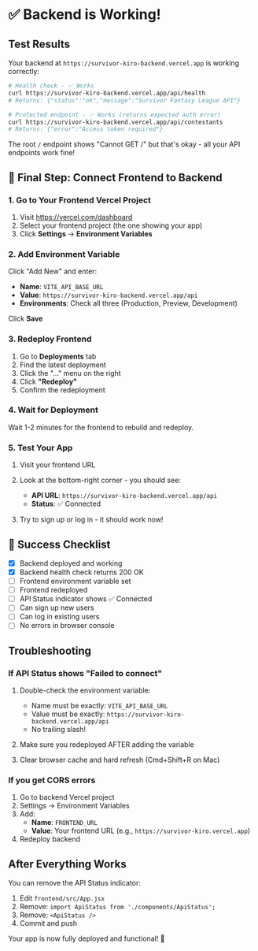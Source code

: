 # ✅ Backend is Working!

## Test Results

Your backend at `https://survivor-kiro-backend.vercel.app` is working correctly:

```bash
# Health check - ✅ Works
curl https://survivor-kiro-backend.vercel.app/api/health
# Returns: {"status":"ok","message":"Survivor Fantasy League API"}

# Protected endpoint - ✅ Works (returns expected auth error)
curl https://survivor-kiro-backend.vercel.app/api/contestants
# Returns: {"error":"Access token required"}
```

The root `/` endpoint shows "Cannot GET /" but that's okay - all your API endpoints work fine!

## 🚀 Final Step: Connect Frontend to Backend

### 1. Go to Your Frontend Vercel Project

1. Visit https://vercel.com/dashboard
2. Select your frontend project (the one showing your app)
3. Click **Settings** → **Environment Variables**

### 2. Add Environment Variable

Click "Add New" and enter:

- **Name**: `VITE_API_BASE_URL`
- **Value**: `https://survivor-kiro-backend.vercel.app/api`
- **Environments**: Check all three (Production, Preview, Development)

Click **Save**

### 3. Redeploy Frontend

1. Go to **Deployments** tab
2. Find the latest deployment
3. Click the "..." menu on the right
4. Click **"Redeploy"**
5. Confirm the redeployment

### 4. Wait for Deployment

Wait 1-2 minutes for the frontend to rebuild and redeploy.

### 5. Test Your App

1. Visit your frontend URL
2. Look at the bottom-right corner - you should see:
   - **API URL**: `https://survivor-kiro-backend.vercel.app/api`
   - **Status**: ✅ Connected

3. Try to sign up or log in - it should work now!

## 🎉 Success Checklist

- [x] Backend deployed and working
- [x] Backend health check returns 200 OK
- [ ] Frontend environment variable set
- [ ] Frontend redeployed
- [ ] API Status indicator shows ✅ Connected
- [ ] Can sign up new users
- [ ] Can log in existing users
- [ ] No errors in browser console

## Troubleshooting

### If API Status shows "Failed to connect"

1. Double-check the environment variable:
   - Name must be exactly: `VITE_API_BASE_URL`
   - Value must be exactly: `https://survivor-kiro-backend.vercel.app/api`
   - No trailing slash!

2. Make sure you redeployed AFTER adding the variable

3. Clear browser cache and hard refresh (Cmd+Shift+R on Mac)

### If you get CORS errors

1. Go to backend Vercel project
2. Settings → Environment Variables
3. Add:
   - **Name**: `FRONTEND_URL`
   - **Value**: Your frontend URL (e.g., `https://survivor-kiro.vercel.app`)
4. Redeploy backend

## After Everything Works

You can remove the API Status indicator:

1. Edit `frontend/src/App.jsx`
2. Remove: `import ApiStatus from './components/ApiStatus';`
3. Remove: `<ApiStatus />`
4. Commit and push

Your app is now fully deployed and functional! 🎉
